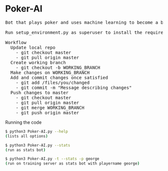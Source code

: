 # Poker-AI
<pre>
Bot that plays poker and uses machine learning to become a better player (hopefully)

Run setup_environment.py as superuser to install the required modules!

Workflow
  Update local repo
    - git checkout master
    - git pull origin master
  Create working branch
    - git checkout -b WORKING_BRANCH
  Make changes on WORKING_BRANCH
  Add and commit changes once satisfied
    - git add /files/you/changed
    - git commit -m "Message describing changes"
  Push changes to master
    - git checkout master
    - git pull origin master
    - git merge WORKING_BRANCH
    - git push origin master
</pre>
Running the code
```sh
$ python3 Poker-AI.py --help
(lists all options)

$ python3 Poker-AI.py --stats
(run as stats bot)

$ python3 Poker-AI.py -t --stats -p george
(run on training server as stats bot with playername george)
```
